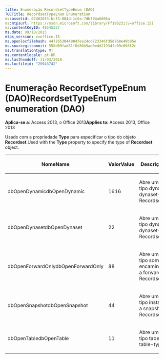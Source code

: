 ```yaml
---
title: Enumeração RecordsetTypeEnum (DAO)
TOCTitle: RecordsetTypeEnum Enumeration
ms:assetid: 674020f3-bcf3-884d-1c6a-7db794a6606a
ms:mtpsurl: https://msdn.microsoft.com/library/Ff195231(v=office.15)
ms:contentKeyID: 48545357
ms.date: 09/18/2015
mtps_version: v=office.15
ms.openlocfilehash: 4472653044804fea24cd723346fd5d768e49b95e
ms.sourcegitcommit: 558d09fad81f8d80b5ad0edd21934fc09c098f2c
ms.translationtype: MT
ms.contentlocale: pt-BR
ms.lasthandoff: 11/03/2018
ms.locfileid: "25943742"
---
```

# <a name="recordsettypeenum-enumeration-dao"></a><span data-ttu-id="ca242-102">Enumeração RecordsetTypeEnum (DAO)</span><span class="sxs-lookup"><span data-stu-id="ca242-102">RecordsetTypeEnum enumeration (DAO)</span></span>


<span data-ttu-id="ca242-103">**Aplica-se a**: Access 2013, o Office 2013</span><span class="sxs-lookup"><span data-stu-id="ca242-103">**Applies to**: Access 2013, Office 2013</span></span>

<span data-ttu-id="ca242-104">Usado com a propriedade **Type** para especificar o tipo do objeto **Recordset**.</span><span class="sxs-lookup"><span data-stu-id="ca242-104">Used with the **Type** property to specify the type of **Recordset** object.</span></span>

<table>
<colgroup>
<col style="width: 33%" />
<col style="width: 33%" />
<col style="width: 33%" />
</colgroup>
<thead>
<tr class="header">
<th><p><span data-ttu-id="ca242-105">Nome</span><span class="sxs-lookup"><span data-stu-id="ca242-105">Name</span></span></p></th>
<th><p><span data-ttu-id="ca242-106">Valor</span><span class="sxs-lookup"><span data-stu-id="ca242-106">Value</span></span></p></th>
<th><p><span data-ttu-id="ca242-107">Descrição</span><span class="sxs-lookup"><span data-stu-id="ca242-107">Description</span></span></p></th>
</tr>
</thead>
<tbody>
<tr class="odd">
<td><p><span data-ttu-id="ca242-108">dbOpenDynamic</span><span class="sxs-lookup"><span data-stu-id="ca242-108">dbOpenDynamic</span></span></p></td>
<td><p><span data-ttu-id="ca242-109">16</span><span class="sxs-lookup"><span data-stu-id="ca242-109">16</span></span></p></td>
<td><p><span data-ttu-id="ca242-110">Abre um Recordset do tipo dynaset</span><span class="sxs-lookup"><span data-stu-id="ca242-110">Opens a dynaset-type Recordset</span></span></p></td>
</tr>
<tr class="even">
<td><p><span data-ttu-id="ca242-111">dbOpenDynaset</span><span class="sxs-lookup"><span data-stu-id="ca242-111">dbOpenDynaset</span></span></p></td>
<td><p><span data-ttu-id="ca242-112">2</span><span class="sxs-lookup"><span data-stu-id="ca242-112">2</span></span></p></td>
<td><p><span data-ttu-id="ca242-113">Abre um Recordset do tipo dynaset</span><span class="sxs-lookup"><span data-stu-id="ca242-113">Opens a dynaset-type Recordset</span></span></p></td>
</tr>
<tr class="odd">
<td><p><span data-ttu-id="ca242-114">dbOpenForwardOnly</span><span class="sxs-lookup"><span data-stu-id="ca242-114">dbOpenForwardOnly</span></span></p></td>
<td><p><span data-ttu-id="ca242-115">8</span><span class="sxs-lookup"><span data-stu-id="ca242-115">8</span></span></p></td>
<td><p><span data-ttu-id="ca242-116">Abre um Recordset do tipo somente de encaminhamento</span><span class="sxs-lookup"><span data-stu-id="ca242-116">Opens a forward-only type Recordset</span></span></p></td>
</tr>
<tr class="even">
<td><p><span data-ttu-id="ca242-117">dbOpenSnapshot</span><span class="sxs-lookup"><span data-stu-id="ca242-117">dbOpenSnapshot</span></span></p></td>
<td><p><span data-ttu-id="ca242-118">4</span><span class="sxs-lookup"><span data-stu-id="ca242-118">4</span></span></p></td>
<td><p><span data-ttu-id="ca242-119">Abre um Recordset do tipo instantâneo</span><span class="sxs-lookup"><span data-stu-id="ca242-119">Opens a snapshot-type Recordset</span></span></p></td>
</tr>
<tr class="odd">
<td><p><span data-ttu-id="ca242-120">dbOpenTable</span><span class="sxs-lookup"><span data-stu-id="ca242-120">dbOpenTable</span></span></p></td>
<td><p><span data-ttu-id="ca242-121">1</span><span class="sxs-lookup"><span data-stu-id="ca242-121">1</span></span></p></td>
<td><p><span data-ttu-id="ca242-122">Abre um Recordset do tipo tabela</span><span class="sxs-lookup"><span data-stu-id="ca242-122">Opens a table-type Recordset</span></span></p></td>
</tr>
</tbody>
</table>

